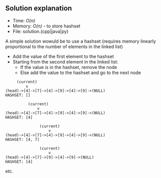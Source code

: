 ## Solution explanation
* Time: _O(n)_
* Memory: _O(n)_ - to store hashset
* File: solution.(cpp|java|py)

A simple solution wowuld be to use a hashset (requires memory linearly proportional to the number of elements in the linked list)

* Add the value of the first element to the hashset
* Starting from the second element in the linked list:
  * If the value is in the hashset, remove the node
  * Else add the value to the hashset and go to the next node

```
     (current)
         v
(head)->[4]->[7]->[4]->[9]->[4]->[9]->(NULL)
HASHSET: []
```

```
          (current)
              v
(head)->[4]->[7]->[4]->[9]->[4]->[9]->(NULL)
HASHSET: [4]
```

```
               (current)
                   v
(head)->[4]->[7]->[4]->[9]->[4]->[9]->(NULL)
HASHSET: [4, 7]
```

```
               (current)
                   v
(head)->[4]->[7]->[9]->[4]->[9]->(NULL)
HASHSET: [4]
```

etc.
